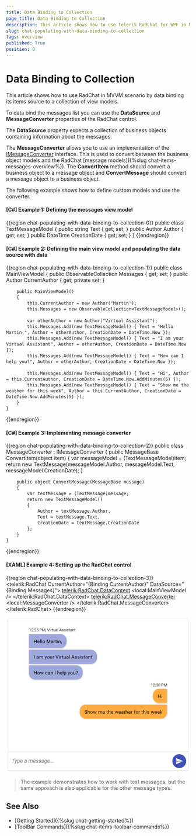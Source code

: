 ```yaml
---
title: Data Binding to Collection
page_title: Data Binding to Collection
description: This article shows how to use Telerik RadChat for WPF in MVVM scenario and data bind its DataSource collection.
slug: chat-populating-with-data-binding-to-collection
tags: overview
published: True
position: 0
---
```


# Data Binding to Collection

This article shows how to use RadChat in MVVM scenario by data binding its items source to a collection of view models.

To data bind the messages list you can use the __DataSource__ and __MessageConverter__ properties of the RadChat control.

The __DataSource__ property expects a collection of business objects containing information about the messages. 

The __MessageConverter__ allows you to use an implementation of the [IMessageConverter](https://docs.telerik.com/devtools/wpf/api/telerik.windows.controls.conversationalui.imessageconverter) interface. This is used to convert between the business object models and the RadChat [message models]({%slug chat-items-messages-overview%}). The __ConvertItem__ method should convert a business object to a message object and __ConvertMessage__ should convert a message object to a business object.

The following example shows how to define custom models and use the converter.

#### __[C#] Example 1: Defining the messages view model__
{{region chat-populating-with-data-binding-to-collection-0}}
	public class TextMessageModel
	{
		public string Text { get; set; }
		public Author Author { get; set; }
		public DateTime CreationDate { get; set; }
	}
{{endregion}}

#### __[C#] Example 2: Defining the main view model and populating the data source with data__
{{region chat-populating-with-data-binding-to-collection-1}}
	public class MainViewModel
    {
        public ObservableCollection<TextMessageModel> Messages { get; set; }
        public Author CurrentAuthor { get; private set; }

        public MainViewModel()
        {
            this.CurrentAuthor = new Author("Martin");
            this.Messages = new ObservableCollection<TextMessageModel>();
            
            var otherAuthor = new Author("Virtual Assistant");
            this.Messages.Add(new TextMessageModel() { Text = "Hello Martin,", Author = otherAuthor, CreationDate = DateTime.Now });
            this.Messages.Add(new TextMessageModel() { Text = "I am your Virtual Assistant", Author = otherAuthor, CreationDate = DateTime.Now });
            this.Messages.Add(new TextMessageModel() { Text = "How can I help you?", Author = otherAuthor, CreationDate = DateTime.Now });
            
            this.Messages.Add(new TextMessageModel() { Text = "Hi", Author = this.CurrentAuthor, CreationDate = DateTime.Now.AddMinutes(5) });
            this.Messages.Add(new TextMessageModel() { Text = "Show me the weather for this week", Author = this.CurrentAuthor, CreationDate = DateTime.Now.AddMinutes(5) });
        }
    }
{{endregion}}

#### __[C#] Example 3: Implementing message converter__
{{region chat-populating-with-data-binding-to-collection-2}}
	public class MessageConverter : IMessageConverter
    {
		public MessageBase ConvertItem(object item)
        {
            var messageModel = (TextMessageModel)item;
            return new TextMessage(messageModel.Author, messageModel.Text, messageModel.CreationDate);
        }

        public object ConvertMessage(MessageBase message)
        {
            var textMessage = (TextMessage)message;
            return new TextMessageModel()
            { 
                Author = textMessage.Author, 
                Text = textMessage.Text,
                CreationDate = textMessage.CreationDate 
            };
        }
    }
{{endregion}}

#### __[XAML] Example 4: Setting up the RadChat control__
{{region chat-populating-with-data-binding-to-collection-3}}
	  <telerik:RadChat CurrentAuthor="{Binding CurrentAuthor}" DataSource="{Binding Messages}">
            <telerik:RadChat.DataContext>
                <local:MainViewModel />
            </telerik:RadChat.DataContext>
            <telerik:RadChat.MessageConverter>
                <local:MessageConverter />
            </telerik:RadChat.MessageConverter>
        </telerik:RadChat>
{{endregion}}

![](images/chat-populating-with-data-binding-to-collection-0.png)

> The example demonstrates how to work with text messages, but the same approach is also applicable for the other message types. 

## See Also  
* [Getting Started]({%slug chat-getting-started%})
* [ToolBar Commands]({%slug chat-items-toolbar-commands%})
